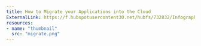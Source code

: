 ```yaml
---
title: How to Migrate your Applications into the Cloud
ExternalLink: https://f.hubspotusercontent30.net/hubfs/732832/Infographics/Infographic%20-%20How%20to%20migrate%20cloud%20native%20applications%20into%20the%20cloud.jpg
resources:
- name: "thumbnail"
  src: "migrate.png"
---
```

